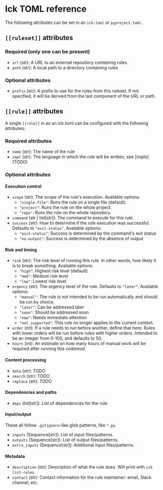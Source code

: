 # Ick TOML reference

The following attributes can be set in an `ick.toml` or `pyproject.toml`.

## `[[ruleset]]` attributes

### Required (only one can be present)

- `url` (str): A URL to an external repository containing rules
- `path` (str): A local path to a directory containing rules

### Optional attributes

- `prefix` (str): A prefix to use for the rules from this ruleset. If not
  specified, it will be derived from the last component of the URL or path.


## `[[rule]]` attributes

A single `[[rule]]` in an an ick.toml can be configured with the following attributes:

### Required attributes

- `name` (str): The name of the rule
- `impl` (str): The language in which the rule will be written, see [impls] (TODO)

### Optional attributes

#### Execution control

- `scope` (str): The scope of the rule's execution. Available options:
  - `"single-file"`: Runs the rule on a single file (default).
  - `"project"`: Runs the rule on the whole project.
  - `"repo"`: Runs the rule on the whole repository.
- `command` (str | list[str]): The command to execute for this rule.
- `success` (str): How to determine if the rule execution was successful.
  Defaults to `"exit-status"`. Available options:
  - `"exit-status"`: Success is determined by the command's exit status
  - `"no-output"`: Success is determined by the absence of output

#### Risk and timing

- `risk` (str): The risk level of running this rule. In other words, how likely
  it is to break something. Available options:
  - `"high"`: Highest risk level (default)
  - `"med"`: Medium risk level
  - `"low"`: Lowest risk level
- `urgency` (str): The urgency level of the rule. Defaults to `"later"`. Available options:
  - `"manual"`: The rule is not intended to be run automatically and should be run by choice.
  - `"later"`: Can be addressed later
  - `"soon"`: Should be addressed soon
  - `"now"`: Needs immediate attention
  - `"not_supported"`: This rule no longer applies to the current context.
- `order` (int): If a rule needs to run before another, define that here.
  Rules with lower orders will be run before rules with higher orders.
  Intended to be an integer from 0-100, and defaults to 50.
- `hours` (int): An estimate on how many hours of manual work will be required
  after running this codemod.

#### Content processing

- `data` (str): TODO
- `search` (str): TODO
- `replace` (str): TODO

#### Dependencies and paths

- `deps` (list[str]): List of dependencies for the rule.

#### Input/output

These all follow `.gitignore`-like glob patterns, like `*.py`.
- `inputs` (Sequence[str]): List of input files/patterns.
- `outputs` (Sequence[str]): List of output files/patterns.
- `extra_inputs` (Sequence[str]): Additional input files/patterns.

#### Metadata

- `description` (str): Description of what the rule does. Will print with `ick list-rules`.
- `contact` (str): Contact information for the rule maintainer: email, Slack channel, etc.
